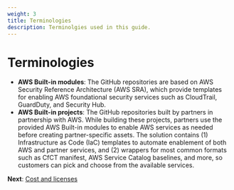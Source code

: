 ```yaml
---
weight: 3
title: Terminologies
description: Terminolgies used in this guide.
---
```

# Terminologies

* **AWS Built-in modules**: The GitHub repositories are based on AWS Security Reference Architecture (AWS SRA), which provide templates for enabling AWS foundational security services such as CloudTrail, GuardDuty, and Security Hub.
* **AWS Built-in projects**: The GitHub repositories built by partners in partnership with AWS. While building these projects, partners use the provided AWS Built-in modules to enable AWS services as needed before creating partner-specific assets. The solution contains (1) Infrastructure as Code (IaC) templates to automate enablement of both AWS and partner services, and (2) wrappers for most common formats such as CfCT manifest, AWS Service Catalog baselines, and more, so customers can pick and choose from the available services.

**Next**: [Cost and licenses](/costandlicenses/index.html)
